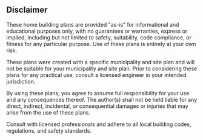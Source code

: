 ## Disclaimer

These home building plans are provided "as-is" for informational and educational purposes only, with no guarantees or warranties, express or implied, including but not limited to safety, suitability, code compliance, or fitness for any particular purpose. Use of these plans is entirely at your own risk.

These plans were created with a specific municipality and site plan and will not be suitable for your municipality and site plan. Prior to considering these plans for any practical use, consult a licensed engineer in your intended jurisdiction.

By using these plans, you agree to assume full responsibility for your use and any consequences thereof. The author(s) shall not be held liable for any direct, indirect, incidental, or consequential damages or injuries that may arise from the use of these plans.

Consult with licensed professionals and adhere to all local building codes, regulations, and safety standards.
